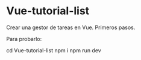 # Vue-tutorial-list
Crear una gestor de tareas en Vue. Primeros pasos.

Para probarlo:

cd Vue-tutorial-list
npm i
npm run dev
